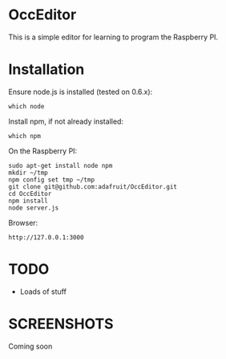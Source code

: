 OccEditor
================
This is a simple editor for learning to program the Raspberry PI.

Installation
============

Ensure node.js is installed (tested on 0.6.x):

    which node

Install npm, if not already installed:

    which npm

On the Raspberry PI:

    sudo apt-get install node npm
    mkdir ~/tmp
    npm config set tmp ~/tmp
    git clone git@github.com:adafruit/OccEditor.git
    cd OccEditor
    npm install
    node server.js

Browser:

    http://127.0.0.1:3000

TODO
====
- Loads of stuff

SCREENSHOTS
===========
Coming soon